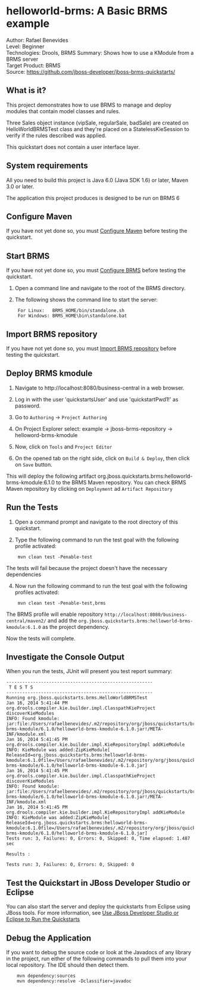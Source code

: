 helloworld-brms: A Basic BRMS example
======================================
Author: Rafael Benevides  
Level: Beginner  
Technologies: Drools, BRMS 
Summary: Shows how to use a KModule from a BRMS server  
Target Product: BRMS  
Source: <https://github.com/jboss-developer/jboss-brms-quickstarts/>  

What is it?
-----------

This project demonstrates how to use BRMS to manage and deploy modules that contain model classes and rules.

Three Sales object instance (vipSale, regularSale, badSale) are created on HelloWorldBRMSTest class and they're placed on a StatelessKieSession to verify if the rules described was applied.

This quickstart does not contain a user interface layer. 

System requirements
-------------------

All you need to build this project is Java 6.0 (Java SDK 1.6) or later, Maven 3.0 or later.

The application this project produces is designed to be run on BRMS 6

 
Configure Maven
---------------

If you have not yet done so, you must [Configure Maven](../README.md#configure-maven) before testing the quickstart.

Start BRMS
-----------

If you have not yet done so, you must [Configure BRMS](../README.md#configure-brms) before testing the quickstart.

1. Open a command line and navigate to the root of the BRMS directory.
2. The following shows the command line to start the server:

        For Linux:   BRMS_HOME/bin/standalone.sh
        For Windows: BRMS_HOME\bin\standalone.bat


Import BRMS repository
----------------------

If you have not yet done so, you must [Import BRMS repository](../README.md#import-brms-repository) before testing the quickstart.


Deploy BRMS kmodule
-------------------

1. Navigate to http://localhost:8080/business-central in a web browser. 

2. Log in with the user 'quickstartsUser' and use 'quickstartPwd1!' as password.

3. Go to `Authoring` -> `Project Authoring`

4. On Project Explorer select: example -> jboss-brms-repository -> helloword-brms-kmodule

5. Now, click on `Tools` and `Project Editor`

6. On the opened tab on the right side, click on `Build & Deploy`, then click on `Save` button.

This will deploy the following artifact org.jboss.quickstarts.brms:helloworld-brms-kmodule:6.1.0 to the BRMS Maven repository. You can check BRMS Maven repository by clicking on `Deployment` ad `Artifact Repository`


Run the Tests 
-------------

1. Open a command prompt and navigate to the root directory of this quickstart.
2. Type the following command to run the test goal with the following profile activated:

        mvn clean test -Penable-test

The tests will fail because the project doesn't have the necessary dependencies

4. Now run the following command to run the test goal with the following profiles activated:

        mvn clean test -Penable-test,brms

The BRMS profile will enable repository `http://localhost:8080/business-central/maven2/` and add the `org.jboss.quickstarts.brms:helloworld-brms-kmodule:6.1.0` as the project dependency. 

Now the tests will complete.

Investigate the Console Output
----------------------------

When you run the tests, JUnit will present you test report summary:

    -------------------------------------------------------
     T E S T S
    -------------------------------------------------------
    Running org.jboss.quickstarts.brms.HelloWorldBRMSTest
    Jan 16, 2014 5:41:44 PM org.drools.compiler.kie.builder.impl.ClasspathKieProject discoverKieModules
    INFO: Found kmodule: jar:file:/Users/rafaelbenevides/.m2/repository/org/jboss/quickstarts/brms/helloworld-brms-kmodule/6.1.0/helloworld-brms-kmodule-6.1.0.jar!/META-INF/kmodule.xml
    Jan 16, 2014 5:41:45 PM org.drools.compiler.kie.builder.impl.KieRepositoryImpl addKieModule
    INFO: KieModule was added:ZipKieModule[ ReleaseId=org.jboss.quickstarts.brms:helloworld-brms-kmodule:6.1.0file=/Users/rafaelbenevides/.m2/repository/org/jboss/quickstarts/brms/helloworld-brms-kmodule/6.1.0/helloworld-brms-kmodule-6.1.0.jar]
    Jan 16, 2014 5:41:45 PM org.drools.compiler.kie.builder.impl.ClasspathKieProject discoverKieModules
    INFO: Found kmodule: jar:file:/Users/rafaelbenevides/.m2/repository/org/jboss/quickstarts/brms/helloworld-brms-kmodule/6.1.0/helloworld-brms-kmodule-6.1.0.jar!/META-INF/kmodule.xml
    Jan 16, 2014 5:41:45 PM org.drools.compiler.kie.builder.impl.KieRepositoryImpl addKieModule
    INFO: KieModule was added:ZipKieModule[ ReleaseId=org.jboss.quickstarts.brms:helloworld-brms-kmodule:6.1.0file=/Users/rafaelbenevides/.m2/repository/org/jboss/quickstarts/brms/helloworld-brms-kmodule/6.1.0/helloworld-brms-kmodule-6.1.0.jar]
    Tests run: 3, Failures: 0, Errors: 0, Skipped: 0, Time elapsed: 1.487 sec
    
    Results :
    
    Tests run: 3, Failures: 0, Errors: 0, Skipped: 0



Test the Quickstart in JBoss Developer Studio or Eclipse
-------------------------------------

You can also start the server and deploy the quickstarts from Eclipse using JBoss tools. For more information, see [Use JBoss Developer Studio or Eclipse to Run the Quickstarts](../README.md#use-jboss-developer-studio-or-eclipse-to-run-the-quickstarts) 


Debug the Application
------------------------------------

If you want to debug the source code or look at the Javadocs of any library in the project, run either of the following commands to pull them into your local repository. The IDE should then detect them.

        mvn dependency:sources
        mvn dependency:resolve -Dclassifier=javadoc


